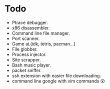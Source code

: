 # Todo
- Ptrace debugger.
- x86 disassembler.
- Command line file manager. 
- Port scanner.
- Game ai.(idk, tetris, pacman...)
- File globber.
- Process injector.
- Site scrapper. 
- Bash music player.
- packet sniffer.
- ssh extension with easier file downloading.
- command line google with vim commands 😲
